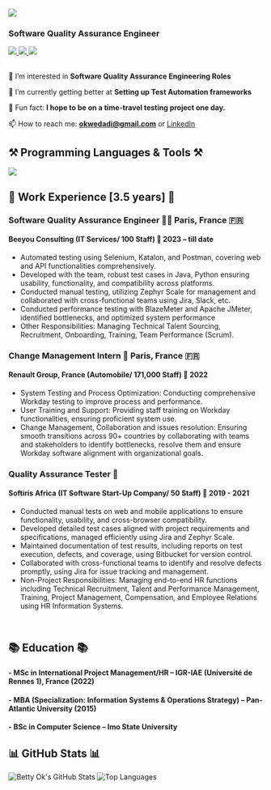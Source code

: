 <h1 align="left">
  <img src="https://readme-typing-svg.herokuapp.com/?font=Righteous&size=35&center=false&vCenter=true&width=500&height=70&duration=4000&lines=Hey+there!+👋;+I'm+Betty+Okwedadi!;" />
</h1>

<h3 align="left">Software Quality Assurance Engineer</h3>


<div align="left"> 
  <a href="mailto:okwedadi@gmail.com" target="_blank">
    <img src="https://img.shields.io/badge/Gmail-D14836?style=for-the-badge&logo=gmail&logoColor=white" target="_blank" />
  </a> 
  <a href="https://www.linkedin.com/in/bettyokwedadi" target="_blank">
    <img src="https://img.shields.io/badge/LinkedIn-0077B5?style=for-the-badge&logo=linkedin&logoColor=white" target="_blank" />
  </a>
  <a href="https://bit.ly/mycv_bettyo" target="_blank">
    <img src="https://img.shields.io/badge/Curriculum Vitae-White?style=for-the-badge&logo=genius&logoColor=white" target="_blank"/>
    </a>
 </div>

<br> 

<div align="left">
 
 👀 I’m interested in **Software Quality Assurance Engineering Roles**
 
 🌱 I’m currently getting better at **Setting up Test Automation frameworks**

 💞️ Fun fact: **I hope to be on a time-travel testing project one day.**
  
 📫 How to reach me: **okwedadi@gmail.com** or [LinkedIn](https://www.linkedin.com/in/bettyokwedadi)
 


 </div>
 
<h2 align="left">⚒️ Programming Languages & Tools ⚒️</h2>
<div align="left">
    <img src="https://skillicons.dev/icons?i=python,java,javascript,html,mysql,selenium,github,vscode" /><br>
</div>

<h2 align="left">💼 Work Experience [3.5 years] 💼</h2>

### Software Quality Assurance Engineer 👩‍💻 Paris, France 🇫🇷
#### Beeyou Consulting (IT Services/ 100 Staff) 💼 2023 – till date  
- Automated testing using Selenium, Katalon, and Postman, covering web and API functionalities comprehensively.  
- Developed with the team, robust test cases in Java, Python ensuring usability, functionality, and compatibility across platforms.  
- Conducted manual testing, utilizing Zephyr Scale for management and collaborated with cross-functional teams using Jira, Slack, etc.  
- Conducted performance testing with BlazeMeter and Apache JMeter, identified bottlenecks, and optimized system performance  
- Other Responsibilities: Managing Technical Talent Sourcing, Recruitment, Onboarding, Training, Team Performance (Scrum).  

### Change Management Intern 🔄 Paris, France 🇫🇷  
#### Renault Group, France (Automobile/ 171,000 Staff) 🚗 2022  
- System Testing and Process Optimization: Conducting comprehensive Workday testing to improve process and performance.  
- User Training and Support: Providing staff training on Workday functionalities, ensuring proficient system use.  
- Change Management, Collaboration and issues resolution: Ensuring smooth transitions across 90+ countries by collaborating with teams and stakeholders to identify bottlenecks, resolve them and ensure Workday software alignment with organizational goals.  

### Quality Assurance Tester 🧪  
#### Softiris Africa (IT Software Start-Up Company/ 50 Staff) 🚀 2019 - 2021  
- Conducted manual tests on web and mobile applications to ensure functionality, usability, and cross-browser compatibility.  
- Developed detailed test cases aligned with project requirements and specifications, managed efficiently using Jira and Zephyr Scale.  
- Maintained documentation of test results, including reports on test execution, defects, and coverage, using Bitbucket for version control.  
- Collaborated with cross-functional teams to identify and resolve defects promptly, using Jira for issue tracking and management.  
- Non-Project Responsibilities: Managing end-to-end HR functions including Technical Recruitment, Talent and Performance Management, Training, Project Management, Compensation, and Employee Relations using HR Information Systems.


<br/>

<h2 align="left">📚 Education 📚</h2>

#### - MSc in International Project Management/HR – IGR-IAE (Université de Rennes 1), France (2022)

#### - MBA (Specialization: Information Systems & Operations Strategy) – Pan-Atlantic University (2015)

#### - BSc in Computer Science – Imo State University 

<h2 align="left">📊 GitHub Stats 📊</h2>

![Betty Ok's GitHub Stats](https://github-readme-stats.vercel.app/api?username=BettyOk&show_icons=true&theme=radical)
![Top Languages](https://github-readme-stats.vercel.app/api/top-langs/?username=BettyOk&show_icons=true&theme=radical)
